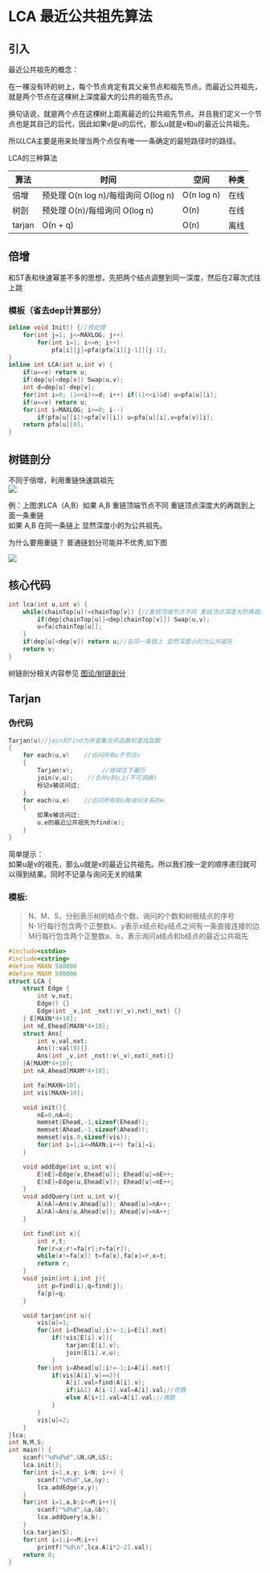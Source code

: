 # LCA 最近公共祖先算法

## 引入

最近公共祖先的概念：

在一棵没有环的树上，每个节点肯定有其父亲节点和祖先节点，而最近公共祖先，就是两个节点在这棵树上深度最大的公共的祖先节点。

换句话说，就是两个点在这棵树上距离最近的公共祖先节点。并且我们定义一个节点也是其自己的后代，因此如果v是u的后代，那么u就是v和u的最近公共祖先。

所以LCA主要是用来处理当两个点仅有唯一一条确定的最短路径时的路径。

LCA的三种算法

| 算法 | 时间 | 空间 | 种类 |
| --- | --- | --- | --- |
| 倍增 | 预处理 O\(n log n\)/每组询问 O\(log n\) | O\(n log n\) | 在线 |
| 树剖 | 预处理 O\(n\)/每组询问 O\(log n\) | O\(n\) | 在线 |
| tarjan | O\(n + q\) | O\(n\) | 离线 |

## 倍增

和ST表和快速幂差不多的思想，先把两个结点调整到同一深度，然后在2幂次式往上跳

### 模板（省去dep计算部分）

```cpp
inline void Init() {//预处理
    for(int j=1; j<=MAXLOG; j++)
        for(int i=1; i<=n; i++)
            pfa[i][j]=pfa[pfa[i][j-1]][j-1];
}
inline int LCA(int u,int v) {
    if(u==v) return u;
    if(dep[u]<dep[v]) Swap(u,v);
    int d=dep[u]-dep[v];
    for(int i=0; (1<<i)<=d; i++) if((1<<i)&d) u=pfa[u][i];
    if(u==v) return u;
    for(int i=MAXLOG; i>=0; i--)
        if(pfa[u][i]!=pfa[v][i]) u=pfa[u][i],v=pfa[v][i];
    return pfa[u][0];
}
```

## 树链剖分

不同于倍增，利用重链快速跳祖先  
![](/assets/HLD-LCA-2.JPG)

例：上图求LCA（A,B）如果 A,B 重链顶端节点不同 重链顶点深度大的再跳到上面一条重链  
如果 A,B 在同一条链上 显然深度小的为公共祖先。

为什么要用重链？ 普通链划分可能并不优秀,如下图

![](/assets/HLD-LCA-1.JPG)

## 核心代码

```cpp
int lca(int u,int v) {
    while(chainTop[u]!=chainTop[v]) {//重链顶端节点不同 重链顶点深度大的再跳到上面一条重链
        if(dep[chainTop[u]]<dep[chainTop[v]]) Swap(u,v);
        u=fa[chainTop[u]];
    }
    if(dep[u]<dep[v]) return u;//在同一条链上 显然深度小的为公共祖先
    return v;
}
```

树链剖分相关内容参见 [图论/树链剖分](/algorithm/graph-theory/HLD.md)

## Tarjan

### 伪代码

```cpp
Tarjan(u)//join和find为并查集合并函数和查找函数
{
    for each(u,v)    //访问所有u子节点v
    {
        Tarjan(v);        //继续往下遍历
        join(v,u);    //合并v到u上(不可调换)
        标记v被访问过;
    }
    for each(u,e)    //访问所有和u有询问关系的e
    {
        如果e被访问过;
        u,e的最近公共祖先为find(e);
    }
}
```

简单提示：  
如果u是v的祖先，那么u就是v的最近公共祖先。所以我们按一定的顺序递归就可以得到结果。同时不记录与询问无关的结果

### 模板:

> N、M、S，分别表示树的结点个数、询问的个数和树根结点的序号  
> N-1行每行包含两个正整数x、y表示x结点和y结点之间有一条直接连接的边  
> M行每行包含两个正整数a、b，表示询问a结点和b结点的最近公共祖先

```cpp
#include<cstdio>
#include<cstring>
#define MAXN 500000
#define MAXM 500000
struct LCA {
    struct Edge {
        int v,nxt;
        Edge() {}
        Edge(int _v,int _nxt):v(_v),nxt(_nxt) {}
    } E[MAXN*4+10];
    int nE,Ehead[MAXN*4+10];
    struct Ans{
        int v,val,nxt;
        Ans():val(0){}
        Ans(int _v,int _nxt):v(_v),nxt(_nxt){}
    }A[MAXM*4+10];
    int nA,Ahead[MAXM*4+10];

    int fa[MAXN+10];
    int vis[MAXN+10];

    void init(){
        nE=0,nA=0;
        memset(Ehead,-1,sizeof(Ehead));
        memset(Ahead,-1,sizeof(Ahead));
        memset(vis,0,sizeof(vis));
        for(int i=1;i<=MAXN;i++) fa[i]=i;
    }

    void addEdge(int u,int v){
        E[nE]=Edge(v,Ehead[u]); Ehead[u]=nE++;
        E[nE]=Edge(u,Ehead[v]); Ehead[v]=nE++;
    }
    void addQuery(int u,int v){
        A[nA]=Ans(v,Ahead[u]); Ahead[u]=nA++;
        A[nA]=Ans(u,Ahead[v]); Ahead[v]=nA++;
    }

    int find(int x){
        int r,t;
        for(r=x;r!=fa[r];r=fa[r]);
        while(x!=fa[x]) t=fa[x],fa[x]=r,x=t; 
        return r;
    }
    void join(int i,int j){
        int p=find(i),q=find(j);
        fa[p]=q;
    }

    void tarjan(int u){
        vis[u]=1;
        for(int i=Ehead[u];i!=-1;i=E[i].nxt)
            if(!vis[E[i].v]){
                tarjan(E[i].v);
                join(E[i].v,u);
            }
        for(int i=Ahead[u];i!=-1;i=A[i].nxt){
            if(vis[A[i].v]==2){
                A[i].val=find(A[i].v);
                if(i&1) A[i-1].val=A[i].val;//奇数 
                else A[i+1].val=A[i].val;//偶数 
            }
        }
        vis[u]=2;
    }
}lca;
int N,M,S;
int main() {
    scanf("%d%d%d",&N,&M,&S);
    lca.init();
    for(int i=1,x,y; i<N; i++) {
        scanf("%d%d",&x,&y);
        lca.addEdge(x,y);
    }
    for(int i=1,a,b;i<=M;i++){
        scanf("%d%d",&a,&b);
        lca.addQuery(a,b);
    }
    lca.tarjan(S);
    for(int i=1;i<=M;i++)
        printf("%d\n",lca.A[i*2-2].val);
    return 0;
}
```



